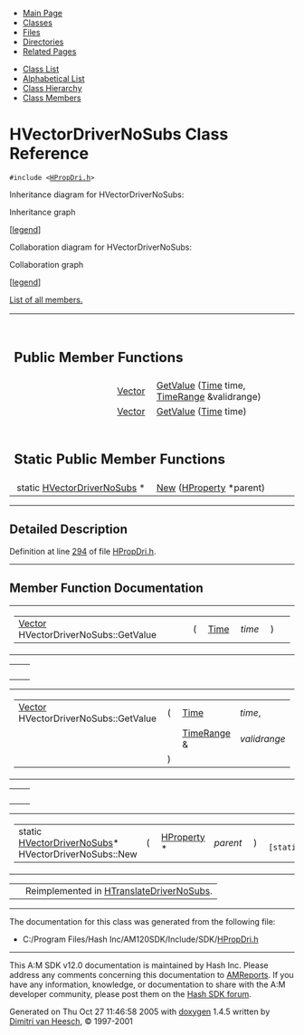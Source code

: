 <div class="tabs">

- [Main Page](index.md)
- <span id="current">[Classes](annotated.md)</span>
- [Files](files.md)
- [Directories](dirs.md)
- [Related Pages](pages.md)

</div>

<div class="tabs">

- [Class List](annotated.md)
- [Alphabetical List](classes.md)
- [Class Hierarchy](hierarchy.md)
- [Class Members](functions.md)

</div>

# HVectorDriverNoSubs Class Reference

`#include <`<a href="HPropDri_8h-source.md" class="el"><code>HPropDri.h</code></a>`>`

Inheritance diagram for HVectorDriverNoSubs:

<span class="image placeholder" original-image-src="classHVectorDriverNoSubs__inherit__graph.gif" original-image-title="" border="0" usemap="#HVectorDriverNoSubs__inherit__map">Inheritance graph</span>

\[[legend](graph_legend.md)\]

Collaboration diagram for HVectorDriverNoSubs:

<span class="image placeholder" original-image-src="classHVectorDriverNoSubs__coll__graph.gif" original-image-title="" border="0" usemap="#HVectorDriverNoSubs__coll__map">Collaboration graph</span>

\[[legend](graph_legend.md)\]

[List of all members.](classHVectorDriverNoSubs-members.md)

<table data-border="0" data-cellpadding="0" data-cellspacing="0">
<colgroup>
<col style="width: 50%" />
<col style="width: 50%" />
</colgroup>
<tbody>
<tr>
<td></td>
<td></td>
</tr>
<tr>
<td colspan="2"><br />
&#10;<h2 id="public-member-functions">Public Member Functions</h2></td>
</tr>
<tr>
<td class="memItemLeft" style="text-align: right;" data-nowrap="" data-valign="top"><a href="classVector.md" class="el">Vector</a> </td>
<td class="memItemRight" data-valign="bottom"><a href="classHVectorDriverNoSubs.md#f4d0f117515fbf3c6fc9a0b14e80d738" class="el">GetValue</a> (<a href="classTime.md" class="el">Time</a> time, <a href="classTimeRange.md" class="el">TimeRange</a> &amp;validrange)</td>
</tr>
<tr>
<td class="memItemLeft" style="text-align: right;" data-nowrap="" data-valign="top"><a href="classVector.md" class="el">Vector</a> </td>
<td class="memItemRight" data-valign="bottom"><a href="classHVectorDriverNoSubs.md#6e0d7bac16384f7ce07565211ecb103c" class="el">GetValue</a> (<a href="classTime.md" class="el">Time</a> time)</td>
</tr>
<tr>
<td colspan="2"><br />
&#10;<h2 id="static-public-member-functions">Static Public Member Functions</h2></td>
</tr>
<tr>
<td class="memItemLeft" style="text-align: right;" data-nowrap="" data-valign="top">static <a href="classHVectorDriverNoSubs.md" class="el">HVectorDriverNoSubs</a> * </td>
<td class="memItemRight" data-valign="bottom"><a href="classHVectorDriverNoSubs.md#a2620be04bc6a915b93a20e51f6567d2" class="el">New</a> (<a href="classHProperty.md" class="el">HProperty</a> *parent)</td>
</tr>
</tbody>
</table>

------------------------------------------------------------------------

<span id="_details"></span>

## Detailed Description

Definition at line <a href="HPropDri_8h-source.md#l00294" class="el">294</a> of file <a href="HPropDri_8h-source.md" class="el">HPropDri.h</a>.

------------------------------------------------------------------------

## Member Function Documentation

<span id="6e0d7bac16384f7ce07565211ecb103c" class="anchor"></span>

<table class="mdTable" data-cellpadding="2" data-cellspacing="0">
<colgroup>
<col style="width: 100%" />
</colgroup>
<tbody>
<tr>
<td class="mdRow"><table data-cellpadding="0" data-cellspacing="0" data-border="0">
<tbody>
<tr>
<td class="md" data-nowrap="" data-valign="top"><a href="classVector.md" class="el">Vector</a> HVectorDriverNoSubs::GetValue</td>
<td class="md" data-valign="top">( </td>
<td class="md" data-nowrap="" data-valign="top"><a href="classTime.md" class="el">Time</a> </td>
<td class="mdname1" data-valign="top" data-nowrap=""><em>time</em></td>
<td class="md" data-valign="top"> ) </td>
<td class="md" data-nowrap=""></td>
</tr>
</tbody>
</table></td>
</tr>
</tbody>
</table>

|     |     |
|-----|-----|
|     |     |

<span id="f4d0f117515fbf3c6fc9a0b14e80d738" class="anchor"></span>

<table class="mdTable" data-cellpadding="2" data-cellspacing="0">
<colgroup>
<col style="width: 100%" />
</colgroup>
<tbody>
<tr>
<td class="mdRow"><table data-cellpadding="0" data-cellspacing="0" data-border="0">
<tbody>
<tr>
<td class="md" data-nowrap="" data-valign="top"><a href="classVector.md" class="el">Vector</a> HVectorDriverNoSubs::GetValue</td>
<td class="md" data-valign="top">( </td>
<td class="md" data-nowrap="" data-valign="top"><a href="classTime.md" class="el">Time</a> </td>
<td class="mdname" data-nowrap=""><em>time</em>,</td>
</tr>
<tr>
<td class="md" style="text-align: right;" data-nowrap=""></td>
<td class="md"></td>
<td class="md" data-nowrap=""><a href="classTimeRange.md" class="el">TimeRange</a> &amp; </td>
<td class="mdname" data-nowrap=""><em>validrange</em></td>
</tr>
<tr>
<td class="md"></td>
<td class="md">) </td>
<td colspan="2" class="md"></td>
</tr>
</tbody>
</table></td>
</tr>
</tbody>
</table>

|     |     |
|-----|-----|
|     |     |

<span id="a2620be04bc6a915b93a20e51f6567d2" class="anchor"></span>

<table class="mdTable" data-cellpadding="2" data-cellspacing="0">
<colgroup>
<col style="width: 100%" />
</colgroup>
<tbody>
<tr>
<td class="mdRow"><table data-cellpadding="0" data-cellspacing="0" data-border="0">
<tbody>
<tr>
<td class="md" data-nowrap="" data-valign="top">static <a href="classHVectorDriverNoSubs.md" class="el">HVectorDriverNoSubs</a>* HVectorDriverNoSubs::New</td>
<td class="md" data-valign="top">( </td>
<td class="md" data-nowrap="" data-valign="top"><a href="classHProperty.md" class="el">HProperty</a> * </td>
<td class="mdname1" data-valign="top" data-nowrap=""><em>parent</em></td>
<td class="md" data-valign="top"> ) </td>
<td class="md" data-nowrap=""><code> [static]</code></td>
</tr>
</tbody>
</table></td>
</tr>
</tbody>
</table>

|  |  |
|----|----|
|   | Reimplemented in <a href="classHTranslateDriverNoSubs.md#a2620be04bc6a915b93a20e51f6567d2" class="el">HTranslateDriverNoSubs</a>. |

------------------------------------------------------------------------

The documentation for this class was generated from the following file:

- C:/Program Files/Hash Inc/AM120SDK/Include/SDK/<a href="HPropDri_8h-source.md" class="el">HPropDri.h</a>

------------------------------------------------------------------------

<span class="small">This A:M SDK v12.0 documentation is maintained by Hash Inc. Please address any comments concerning this documentation to [AMReports](http://www.hash.com/reports). If you have any information, knowledge, or documentation to share with the A:M developer community, please post them on the [Hash SDK forum](http://www.hash.com/forums/index.php?showforum=11).</span>

Generated on Thu Oct 27 11:46:58 2005 with [<span class="image placeholder" original-image-src="doxygen.png" original-image-title="" height="45" width="100" align="middle" border="0">doxygen</span>](http://www.doxygen.org/index.html) 1.4.5 written by [Dimitri van Heesch](mailto:dimitri@stack.nl), © 1997-2001
